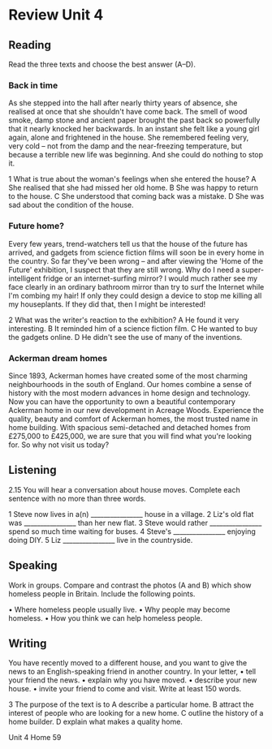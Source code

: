 # Review Unit 4

## Reading

Read the three texts and choose the best answer (A–D).

### Back in time
As she stepped into the hall after nearly thirty years of absence, she realised at once that she shouldn't have come back. The smell of wood smoke, damp stone and ancient paper brought the past back so powerfully that it nearly knocked her backwards. In an instant she felt like a young girl again, alone and frightened in the house. She remembered feeling very, very cold – not from the damp and the near-freezing temperature, but because a terrible new life was beginning. And she could do nothing to stop it.

1 What is true about the woman's feelings when she entered the house?
A She realised that she had missed her old home.
B She was happy to return to the house.
C She understood that coming back was a mistake.
D She was sad about the condition of the house.

### Future home?
Every few years, trend-watchers tell us that the house of the future has arrived, and gadgets from science fiction films will soon be in every home in the country. So far they've been wrong – and after viewing the 'Home of the Future' exhibition, I suspect that they are still wrong. Why do I need a super-intelligent fridge or an internet-surfing mirror? I would much rather see my face clearly in an ordinary bathroom mirror than try to surf the Internet while I'm combing my hair! If only they could design a device to stop me killing all my houseplants. If they did that, then I might be interested!

2 What was the writer's reaction to the exhibition?
A He found it very interesting.
B It reminded him of a science fiction film.
C He wanted to buy the gadgets online.
D He didn't see the use of many of the inventions.

### Ackerman dream homes
Since 1893, Ackerman homes have created some of the most charming neighbourhoods in the south of England. Our homes combine a sense of history with the most modern advances in home design and technology. Now you can have the opportunity to own a beautiful contemporary Ackerman home in our new development in Acreage Woods. Experience the quality, beauty and comfort of Ackerman homes, the most trusted name in home building. With spacious semi-detached and detached homes from £275,000 to £425,000, we are sure that you will find what you're looking for. So why not visit us today?

## Listening

2.15 You will hear a conversation about house moves. Complete each sentence with no more than three words.

1 Steve now lives in a(n) ________________ house in a village.
2 Liz's old flat was ________________ than her new flat.
3 Steve would rather ________________ spend so much time waiting for buses.
4 Steve's ________________ enjoying doing DIY.
5 Liz ________________ live in the countryside.

## Speaking

Work in groups. Compare and contrast the photos (A and B) which show homeless people in Britain. Include the following points.

• Where homeless people usually live.
• Why people may become homeless.
• How you think we can help homeless people.

## Writing

You have recently moved to a different house, and you want to give the news to an English-speaking friend in another country. In your letter,
• tell your friend the news.
• explain why you have moved.
• describe your new house.
• invite your friend to come and visit.
Write at least 150 words.

3 The purpose of the text is to
A describe a particular home.
B attract the interest of people who are looking for a new home.
C outline the history of a home builder.
D explain what makes a quality home.

Unit 4 Home 59